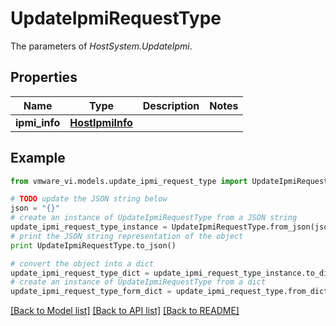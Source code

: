 # UpdateIpmiRequestType

The parameters of *HostSystem.UpdateIpmi*. 

## Properties
Name | Type | Description | Notes
------------ | ------------- | ------------- | -------------
**ipmi_info** | [**HostIpmiInfo**](HostIpmiInfo.md) |  | 

## Example

```python
from vmware_vi.models.update_ipmi_request_type import UpdateIpmiRequestType

# TODO update the JSON string below
json = "{}"
# create an instance of UpdateIpmiRequestType from a JSON string
update_ipmi_request_type_instance = UpdateIpmiRequestType.from_json(json)
# print the JSON string representation of the object
print UpdateIpmiRequestType.to_json()

# convert the object into a dict
update_ipmi_request_type_dict = update_ipmi_request_type_instance.to_dict()
# create an instance of UpdateIpmiRequestType from a dict
update_ipmi_request_type_form_dict = update_ipmi_request_type.from_dict(update_ipmi_request_type_dict)
```
[[Back to Model list]](../README.md#documentation-for-models) [[Back to API list]](../README.md#documentation-for-api-endpoints) [[Back to README]](../README.md)


